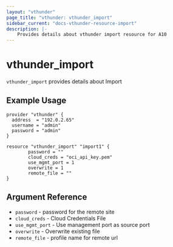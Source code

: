 ```yaml
---
layout: "vthunder"
page_title: "vthunder: vthunder_import"
sidebar_current: "docs-vthunder-resource-import"
description: |-
    Provides details about vthunder import resource for A10
---
```


# vthunder\_import

`vthunder_import` provides details about Import
## Example Usage


```hcl
provider "vthunder" {
  address  = "192.0.2.65"
  username = "admin"
  password = "admin"
}

resource "vthunder_import" "import1" {
		password = ""
	    cloud_creds = "oci_api_key.pem"
	    use_mgmt_port = 1
	    overwrite = 1
	    remote_file = ""  
}
```

## Argument Reference

* `password` - password for the remote site
* `cloud_creds` - Cloud Credentials File
* `use_mgmt_port` - Use management port as source port
* `overwrite` - Overwrite existing file
* `remote_file` - profile name for remote url
